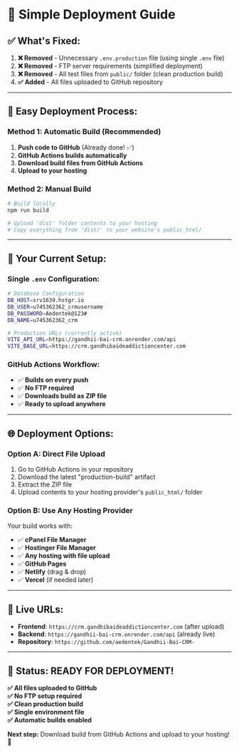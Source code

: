 # 🚀 Simple Deployment Guide

## ✅ **What's Fixed:**

1. **❌ Removed** - Unnecessary `.env.production` file (using single `.env` file)
2. **❌ Removed** - FTP server requirements (simplified deployment)  
3. **❌ Removed** - All test files from `public/` folder (clean production build)
4. **✅ Added** - All files uploaded to GitHub repository

---

## 🎯 **Easy Deployment Process:**

### **Method 1: Automatic Build (Recommended)**
1. **Push code to GitHub** (Already done! ✅)
2. **GitHub Actions builds automatically** 
3. **Download build files from GitHub Actions**
4. **Upload to your hosting**

### **Method 2: Manual Build**  
```bash
# Build locally
npm run build

# Upload 'dist' folder contents to your hosting
# Copy everything from 'dist/' to your website's public_html/
```

---

## 📁 **Your Current Setup:**

### **Single `.env` Configuration:**
```bash
# Database Configuration  
DB_HOST=srv1639.hstgr.io
DB_USER=u745362362_crmusername
DB_PASSWORD=Aedentek@123#
DB_NAME=u745362362_crm

# Production URLs (currently active)
VITE_API_URL=https://gandhii-bai-crm.onrender.com/api
VITE_BASE_URL=https://crm.gandhibaideaddictioncenter.com
```

### **GitHub Actions Workflow:**
- ✅ **Builds on every push**
- ✅ **No FTP required**  
- ✅ **Downloads build as ZIP file**
- ✅ **Ready to upload anywhere**

---

## 🌐 **Deployment Options:**

### **Option A: Direct File Upload**
1. Go to GitHub Actions in your repository
2. Download the latest "production-build" artifact
3. Extract the ZIP file
4. Upload contents to your hosting provider's `public_html/` folder

### **Option B: Use Any Hosting Provider**
Your build works with:
- ✅ **cPanel File Manager**
- ✅ **Hostinger File Manager** 
- ✅ **Any hosting with file upload**
- ✅ **GitHub Pages**
- ✅ **Netlify** (drag & drop)
- ✅ **Vercel** (if needed later)

---

## 🔗 **Live URLs:**

- **Frontend**: `https://crm.gandhibaideaddictioncenter.com` (after upload)
- **Backend**: `https://gandhii-bai-crm.onrender.com/api` (already live)
- **Repository**: `https://github.com/aedentek/Gandhii-Bai-CRM-`

---

## 🎉 **Status: READY FOR DEPLOYMENT!**

**✅ All files uploaded to GitHub**  
**✅ No FTP setup required**  
**✅ Clean production build**  
**✅ Single environment file**  
**✅ Automatic builds enabled**

**Next step:** Download build from GitHub Actions and upload to your hosting! 🚀
